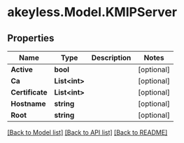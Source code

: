 # akeyless.Model.KMIPServer

## Properties

Name | Type | Description | Notes
------------ | ------------- | ------------- | -------------
**Active** | **bool** |  | [optional] 
**Ca** | **List&lt;int&gt;** |  | [optional] 
**Certificate** | **List&lt;int&gt;** |  | [optional] 
**Hostname** | **string** |  | [optional] 
**Root** | **string** |  | [optional] 

[[Back to Model list]](../README.md#documentation-for-models) [[Back to API list]](../README.md#documentation-for-api-endpoints) [[Back to README]](../README.md)

